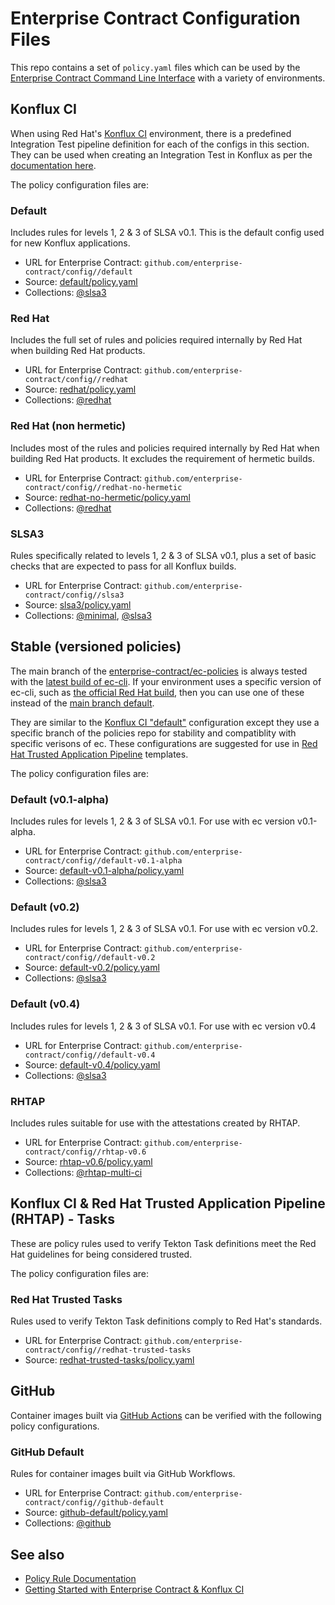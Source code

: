 # Enterprise Contract Configuration Files

This repo contains a set of `policy.yaml` files which can be used by the [Enterprise Contract
Command Line Interface](https://github.com/enterprise-contract/ec-cli) with a variety of
environments.

## Konflux CI

When using Red Hat's [Konflux CI](https://github.com/konflux-ci/)
environment, there is a predefined Integration Test pipeline definition for each of the configs in
this section. They can be used when creating an Integration Test in Konflux as per the [documentation
here](https://konflux-ci.dev/docs/advanced-how-tos/managing-compliance-with-ec/).

The policy configuration files are:

### Default

Includes rules for levels 1, 2 & 3 of SLSA v0.1. This is the default config used for new Konflux applications.

* URL for Enterprise Contract: `github.com/enterprise-contract/config//default`
* Source: [default/policy.yaml](https://github.com/enterprise-contract/config/blob/main/default/policy.yaml)
* Collections: [@slsa3](https://enterprisecontract.dev/docs/ec-policies/release_policy.html#slsa3)

### Red Hat

Includes the full set of rules and policies required internally by Red Hat when building Red Hat products.

* URL for Enterprise Contract: `github.com/enterprise-contract/config//redhat`
* Source: [redhat/policy.yaml](https://github.com/enterprise-contract/config/blob/main/redhat/policy.yaml)
* Collections: [@redhat](https://enterprisecontract.dev/docs/ec-policies/release_policy.html#redhat)

### Red Hat (non hermetic)

Includes most of the rules and policies required internally by Red Hat when building Red Hat products. It excludes the requirement of hermetic builds.

* URL for Enterprise Contract: `github.com/enterprise-contract/config//redhat-no-hermetic`
* Source: [redhat-no-hermetic/policy.yaml](https://github.com/enterprise-contract/config/blob/main/redhat-no-hermetic/policy.yaml)
* Collections: [@redhat](https://enterprisecontract.dev/docs/ec-policies/release_policy.html#redhat)

### SLSA3

Rules specifically related to levels 1, 2 & 3 of SLSA v0.1, plus a set of basic checks that are expected to pass for all Konflux builds.

* URL for Enterprise Contract: `github.com/enterprise-contract/config//slsa3`
* Source: [slsa3/policy.yaml](https://github.com/enterprise-contract/config/blob/main/slsa3/policy.yaml)
* Collections: [@minimal](https://enterprisecontract.dev/docs/ec-policies/release_policy.html#minimal), [@slsa3](https://enterprisecontract.dev/docs/ec-policies/release_policy.html#slsa3)


## Stable (versioned policies)

The main branch of the [enterprise-contract/ec-policies](https://github.com/enterprise-contract/ec-policies)
is always tested with the [latest build of ec-cli](https://github.com/enterprise-contract/ec-cli/releases). If
your environment uses a specific version of ec-cli, such as
[the official Red Hat build](https://catalog.redhat.com/software/containers/rhtas/ec-rhel9/65f1f9dcfc649a18c6075de5),
then you can use one of these instead of the
[main branch default](https://github.com/enterprise-contract/config?tab=readme-ov-file#default).

They are similar to the [Konflux CI "default"](#default) configuration except they use a specific branch
of the policies repo for stability and compatiblity with specific verisons of ec. These configurations are
suggested for use in [Red Hat Trusted Application Pipeline](https://developers.redhat.com/products/trusted-application-pipeline/overview) templates.

The policy configuration files are:

### Default (v0.1-alpha)

Includes rules for levels 1, 2 & 3 of SLSA v0.1. For use with ec version v0.1-alpha.

* URL for Enterprise Contract: `github.com/enterprise-contract/config//default-v0.1-alpha`
* Source: [default-v0.1-alpha/policy.yaml](https://github.com/enterprise-contract/config/blob/main/default-v0.1-alpha/policy.yaml)
* Collections: [@slsa3](https://enterprisecontract.dev/docs/ec-policies/release_policy.html#slsa3)

### Default (v0.2)

Includes rules for levels 1, 2 & 3 of SLSA v0.1. For use with ec version v0.2.

* URL for Enterprise Contract: `github.com/enterprise-contract/config//default-v0.2`
* Source: [default-v0.2/policy.yaml](https://github.com/enterprise-contract/config/blob/main/default-v0.2/policy.yaml)
* Collections: [@slsa3](https://enterprisecontract.dev/docs/ec-policies/release_policy.html#slsa3)

### Default (v0.4)

Includes rules for levels 1, 2 & 3 of SLSA v0.1. For use with ec version v0.4

* URL for Enterprise Contract: `github.com/enterprise-contract/config//default-v0.4`
* Source: [default-v0.4/policy.yaml](https://github.com/enterprise-contract/config/blob/main/default-v0.4/policy.yaml)
* Collections: [@slsa3](https://enterprisecontract.dev/docs/ec-policies/release_policy.html#slsa3)

### RHTAP

Includes rules suitable for use with the attestations created by RHTAP.

* URL for Enterprise Contract: `github.com/enterprise-contract/config//rhtap-v0.6`
* Source: [rhtap-v0.6/policy.yaml](https://github.com/enterprise-contract/config/blob/main/rhtap-v0.6/policy.yaml)
* Collections: [@rhtap-multi-ci](https://enterprisecontract.dev/docs/ec-policies/release_policy.html#rhtap-multi-ci)


## Konflux CI & Red Hat Trusted Application Pipeline (RHTAP) - Tasks

These are policy rules used to verify Tekton Task definitions meet the Red Hat guidelines for being
considered trusted.

The policy configuration files are:

### Red Hat Trusted Tasks

Rules used to verify Tekton Task definitions comply to Red Hat's standards.

* URL for Enterprise Contract: `github.com/enterprise-contract/config//redhat-trusted-tasks`
* Source: [redhat-trusted-tasks/policy.yaml](https://github.com/enterprise-contract/config/blob/main/redhat-trusted-tasks/policy.yaml)


## GitHub

Container images built via [GitHub Actions](https://docs.github.com/actions) can be verified with
the following policy configurations.

### GitHub Default

Rules for container images built via GitHub Workflows.

* URL for Enterprise Contract: `github.com/enterprise-contract/config//github-default`
* Source: [github-default/policy.yaml](https://github.com/enterprise-contract/config/blob/main/github-default/policy.yaml)
* Collections: [@github](https://enterprisecontract.dev/docs/ec-policies/release_policy.html#github)

## See also

* [Policy Rule Documentation](https://enterprisecontract.dev/docs/ec-policies/release_policy.html)
* [Getting Started with Enterprise Contract &amp; Konflux CI](https://enterprisecontract.dev/docs/user-guide/getting-started.html)
